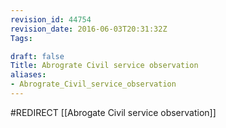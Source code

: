 ```yaml
---
revision_id: 44754
revision_date: 2016-06-03T20:31:32Z
Tags:

draft: false
Title: Abrograte Civil service observation
aliases:
- Abrograte_Civil_service_observation
---
```

#REDIRECT [[Abrogate Civil service observation]]